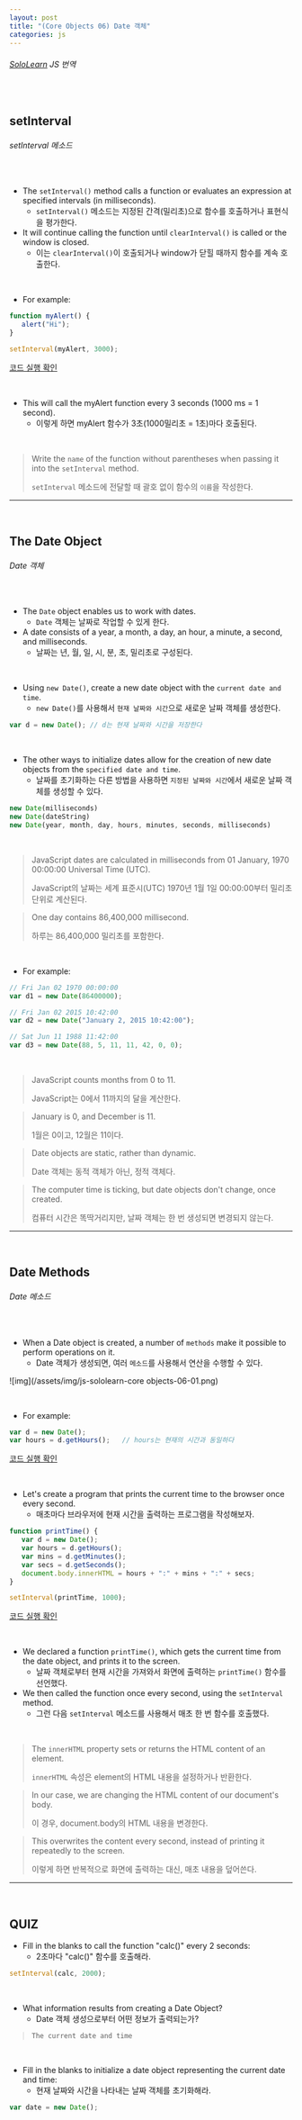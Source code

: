 ```yaml
---
layout: post
title: "(Core Objects 06) Date 객체"
categories: js
---
```


###### [SoloLearn](https://www.sololearn.com/) JS 번역

<br>

## setInterval

###### setInterval 메소드

<br>

- The `setInterval()` method calls a function or evaluates an expression at specified intervals (in milliseconds).
  - `setInterval()` 메소드는 지정된 간격(밀리초)으로 함수를 호출하거나 표현식을 평가한다.
- It will continue calling the function until `clearInterval()` is called or the window is closed.
  - 이는 `clearInterval()`이 호출되거나 window가 닫힐 때까지 함수를 계속 호출한다.

<br>

- For example:

```js
function myAlert() {
   alert("Hi");
}

setInterval(myAlert, 3000);
```

[코드 실행 확인](https://code.sololearn.com/704/#js)

<br>

- This will call the myAlert function every 3 seconds (1000 ms = 1 second).
  - 이렇게 하면 myAlert 함수가 3초(1000밀리초 = 1초)마다 호출된다.

<br>

> Write the `name` of the function without parentheses when passing it into the `setInterval` method.
>
> `setInterval` 메소드에 전달할 때 괄호 없이 함수의 `이름`을 작성한다.

------

<br>

## The Date Object

###### Date 객체

<br>

- The `Date` object enables us to work with dates.
  - `Date` 객체는 날짜로 작업할 수 있게 한다.
- A date consists of a year, a month, a day, an hour, a minute, a second, and milliseconds.
  - 날짜는 년, 월, 일, 시, 분, 초, 밀리초로 구성된다.

<br>

- Using `new Date()`, create a new date object with the `current date and time`.
  - `new Date()`를 사용해서 `현재 날짜와 시간`으로 새로운 날짜 객체를 생성한다.

```js
var d = new Date();	// d는 현재 날짜와 시간을 저장한다
```

<br>

- The other ways to initialize dates allow for the creation of new date objects from the `specified date and time`.
  - 날짜를 초기화하는 다른 방법을 사용하면 `지정된 날짜와 시간`에서 새로운 날짜 객체를 생성할 수 있다.

```js
new Date(milliseconds)
new Date(dateString)
new Date(year, month, day, hours, minutes, seconds, milliseconds)
```

<br>

> JavaScript dates are calculated in milliseconds from 01 January, 1970 00:00:00 Universal Time (UTC).
>
> JavaScript의 날짜는 세계 표준시(UTC) 1970년 1월 1일 00:00:00부터 밀리초 단위로 계산된다.

> One day contains 86,400,000 millisecond.
>
> 하루는 86,400,000 밀리초를 포함한다.

<br>

- For example:

```js
// Fri Jan 02 1970 00:00:00
var d1 = new Date(86400000);

// Fri Jan 02 2015 10:42:00
var d2 = new Date("January 2, 2015 10:42:00");

// Sat Jun 11 1988 11:42:00
var d3 = new Date(88, 5, 11, 11, 42, 0, 0);
```

<br>

> JavaScript counts months from 0 to 11.
>
> JavaScript는 0에서 11까지의 달을 계산한다.

> January is 0, and December is 11.
>
> 1월은 0이고, 12월은 11이다.

> Date objects are static, rather than dynamic.
>
> Date 객체는 동적 객체가 아닌, 정적 객체다.

> The computer time is ticking, but date objects don't change, once created.
>
> 컴퓨터 시간은 똑딱거리지만, 날짜 객체는 한 번 생성되면 변경되지 않는다.

------

<br>

## Date Methods

###### Date 메소드

<br>

- When a Date object is created, a number of `methods` make it possible to perform operations on it.
  - Date 객체가 생성되면, 여러 `메소드`를 사용해서 연산을 수행할 수 있다.

![img](/assets/img/js-sololearn-core objects-06-01.png)

<br>

- For example:

```js
var d = new Date();
var hours = d.getHours();	// hours는 현재의 시간과 동일하다
```

[코드 실행 확인](https://code.sololearn.com/705/#js)

<br>

- Let's create a program that prints the current time to the browser once every second.
  - 매초마다 브라우저에 현재 시간을 출력하는 프로그램을 작성해보자.

```js
function printTime() {
   var d = new Date();
   var hours = d.getHours();
   var mins = d.getMinutes();
   var secs = d.getSeconds();
   document.body.innerHTML = hours + ":" + mins + ":" + secs;
}

setInterval(printTime, 1000);
```

[코드 실행 확인](https://code.sololearn.com/706/#js)

<br>

- We declared a function `printTime()`, which gets the current time from the date object, and prints it to the screen.
  - 날짜 객체로부터 현재 시간을 가져와서 화면에 출력하는 `printTime()` 함수를 선언했다.
- We then called the function once every second, using the `setInterval` method.
  - 그런 다음 `setInterval` 메소드를 사용해서 매초 한 번 함수를 호출했다.

<br>

> The `innerHTML` property sets or returns the HTML content of an element.
>
> `innerHTML` 속성은 element의 HTML 내용을 설정하거나 반환한다.

> In our case, we are changing the HTML content of our document's body.
>
> 이 경우, document.body의 HTML 내용을 변경한다.

> This overwrites the content every second, instead of printing it repeatedly to the screen.
>
> 이렇게 하면 반복적으로 화면에 출력하는 대신, 매초 내용을 덮어쓴다.

------

<br>

## QUIZ

- Fill in the blanks to call the function "calc()" every 2 seconds:
  - 2초마다 "calc()" 함수를 호출해라.

```js
setInterval(calc, 2000);
```

<br>

- What information results from creating a Date Object?
  - Date 객체 생성으로부터 어떤 정보가 출력되는가?

> `The current date and time`

<br>

- Fill in the blanks to initialize a date object representing the current date and time:
  - 현재 날짜와 시간을 나타내는 날짜 객체를 초기화해라.

```js
var date = new Date();
```

<br>
